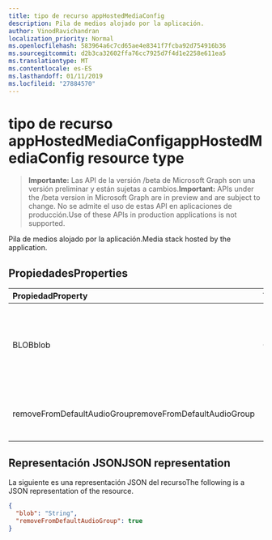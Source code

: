 ```yaml
---
title: tipo de recurso appHostedMediaConfig
description: Pila de medios alojado por la aplicación.
author: VinodRavichandran
localization_priority: Normal
ms.openlocfilehash: 583964a6c7cd65ae4e8341f7fcba92d754916b36
ms.sourcegitcommit: d2b3ca32602ffa76cc7925d7f4d1e2258e611ea5
ms.translationtype: MT
ms.contentlocale: es-ES
ms.lasthandoff: 01/11/2019
ms.locfileid: "27884570"
---
```

# <a name="apphostedmediaconfig-resource-type"></a><span data-ttu-id="deb38-103">tipo de recurso appHostedMediaConfig</span><span class="sxs-lookup"><span data-stu-id="deb38-103">appHostedMediaConfig resource type</span></span>

> <span data-ttu-id="deb38-104">**Importante:** Las API de la versión /beta de Microsoft Graph son una versión preliminar y están sujetas a cambios.</span><span class="sxs-lookup"><span data-stu-id="deb38-104">**Important:** APIs under the /beta version in Microsoft Graph are in preview and are subject to change.</span></span> <span data-ttu-id="deb38-105">No se admite el uso de estas API en aplicaciones de producción.</span><span class="sxs-lookup"><span data-stu-id="deb38-105">Use of these APIs in production applications is not supported.</span></span>

<span data-ttu-id="deb38-106">Pila de medios alojado por la aplicación.</span><span class="sxs-lookup"><span data-stu-id="deb38-106">Media stack hosted by the application.</span></span>

## <a name="properties"></a><span data-ttu-id="deb38-107">Propiedades</span><span class="sxs-lookup"><span data-stu-id="deb38-107">Properties</span></span>

| <span data-ttu-id="deb38-108">Propiedad</span><span class="sxs-lookup"><span data-stu-id="deb38-108">Property</span></span>                          | <span data-ttu-id="deb38-109">Tipo</span><span class="sxs-lookup"><span data-stu-id="deb38-109">Type</span></span>    | <span data-ttu-id="deb38-110">Description</span><span class="sxs-lookup"><span data-stu-id="deb38-110">Description</span></span>                                                     |
| :-------------------------------- | :------ | :---------------------------------------------------------------|
| <span data-ttu-id="deb38-111">BLOB</span><span class="sxs-lookup"><span data-stu-id="deb38-111">blob</span></span>                              | <span data-ttu-id="deb38-112">Cadena</span><span class="sxs-lookup"><span data-stu-id="deb38-112">String</span></span>  | <span data-ttu-id="deb38-113">El blob de configuración de medios generado por el agente de medios inteligentes.</span><span class="sxs-lookup"><span data-stu-id="deb38-113">The media configuration blob generated by smart media agent.</span></span>    |
| <span data-ttu-id="deb38-114">removeFromDefaultAudioGroup</span><span class="sxs-lookup"><span data-stu-id="deb38-114">removeFromDefaultAudioGroup</span></span>       | <span data-ttu-id="deb38-115">Booleano</span><span class="sxs-lookup"><span data-stu-id="deb38-115">Boolean</span></span> | <span data-ttu-id="deb38-116">Quitar el grupo predeterminado de audio en audio</span><span class="sxs-lookup"><span data-stu-id="deb38-116">Remove audio from the default audio group</span></span>                       |

## <a name="json-representation"></a><span data-ttu-id="deb38-117">Representación JSON</span><span class="sxs-lookup"><span data-stu-id="deb38-117">JSON representation</span></span>

<span data-ttu-id="deb38-118">La siguiente es una representación JSON del recurso</span><span class="sxs-lookup"><span data-stu-id="deb38-118">The following is a JSON representation of the resource.</span></span>

<!-- {
  "blockType": "resource",
  "optionalProperties": [

  ],
  "@odata.type": "microsoft.graph.appHostedMediaConfig"
}-->
```json
{
  "blob": "String",
  "removeFromDefaultAudioGroup": true
}
```

<!-- uuid: 8fcb5dbc-d5aa-4681-8e31-b001d5168d79
2015-10-25 14:57:30 UTC -->
<!-- {
  "type": "#page.annotation",
  "description": "appHostedMediaConfig resource",
  "keywords": "",
  "section": "documentation",
  "tocPath": ""
}-->
